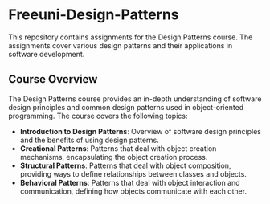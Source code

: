 # Freeuni-Design-Patterns

This repository contains assignments for the Design Patterns course. 
The assignments cover various design patterns and their applications in software development.

## Course Overview

The Design Patterns course provides an in-depth understanding of software design principles and common design patterns used in object-oriented programming.
The course covers the following topics:

* **Introduction to Design Patterns**: Overview of software design principles and the benefits of using design patterns.
* **Creational Patterns**: Patterns that deal with object creation mechanisms, encapsulating the object creation process.
* **Structural Patterns**: Patterns that deal with object composition, providing ways to define relationships between classes and objects.
* **Behavioral Patterns**: Patterns that deal with object interaction and communication, defining how objects communicate with each other.


